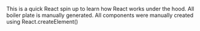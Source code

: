 This is a quick React spin up to learn how React works under the hood. All boiler plate is manually generated.
All components were manually created using React.createElement()
